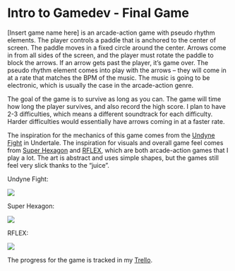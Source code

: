 # Intro to Gamedev - Final Game

[Insert game name here] is an arcade-action game with pseudo rhythm elements. The player controls a paddle that is anchored to the center of screen. The paddle moves in a fixed circle around the center. Arrows come in from all sides of the screen, and the player must rotate the paddle to block the arrows. If an arrow gets past the player, it’s game over. The pseudo rhythm element comes into play with the arrows – they will come in at a rate that matches the BPM of the music. The music is going to be electronic, which is usually the case in the arcade-action genre.

The goal of the game is to survive as long as you can. The game will time how long the player survives, and also record the high score. I plan to have 2-3 difficulties, which means a different soundtrack for each difficulty. Harder difficulties would essentially have arrows coming in at a faster rate.

The inspiration for the mechanics of this game comes from the [Undyne Fight](https://www.youtube.com/watch?v=LSmt92xQ5g8) in Undertale. The inspiration for visuals and overall game feel comes from [Super Hexagon](https://store.steampowered.com/app/221640/Super_Hexagon/) and [RFLEX](https://store.steampowered.com/app/392020/RFLEX/), which are both arcade-action games that I play a lot. The art is abstract and uses simple shapes, but the games still feel very slick thanks to the “juice”.

Undyne Fight:

![](https://cdn.discordapp.com/attachments/293513409293713409/570275267558375427/unknown.png)

Super Hexagon:

![](https://steamcdn-a.akamaihd.net/steam/apps/221640/ss_534dfe48501ce998f65340db88698fca6aef82c1.600x338.jpg?t=1555981214)

RFLEX:

![](https://steamcdn-a.akamaihd.net/steam/apps/392020/ss_9cedb41da6d9bdf7f4f7207357f8bd21b94890ff.600x338.jpg?t=1464659760)

The progress for the game is tracked in my [Trello](https://trello.com/b/tIyqKsnu/gamedev-final).
